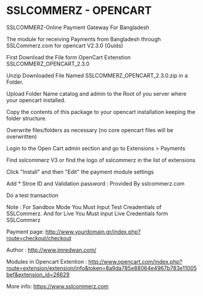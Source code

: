 # SSLCOMMERZ - OPENCART

SSLCOMMERZ-Online Payment Gateway For Bangladesh

The module for receiving Payments from Bangladesh through SSLCommerz.com for opencart V2.3.0 (Guids)

First Download the File form OpenCart Extenstion SSLCOMMERZ_OPENCART_2.3.0

Unzip Downloaded File Named SSLCOMMERZ_OPENCART_2.3.0.zip in a Folder.

Upload Folder Name catalog and admin to the Root of you server where your opencart installed.

Copy the contents of this package to your opencart installation keeping the folder structure.

Overwrite files/folders as necessary (no core opencart files will be overwritten)

Login to the Open Cart admin section and go to Extensions > Payments

Find sslcommerz V3 or find the logo of sslcommerz in the list of extensions

Click "Install" and then "Edit" the payment module settings

Add * Stroe ID and Validation password : Provided By sslcommerz.com

Do a test transaction

Note : For Sandbox Mode You Must Input Test Creadentials of SSLCommerz. And for Live You Must input Live Credentials form SSLCommerz

Payment page: http://www.yourdomain.gr/index.php?route=checkout/checkout

Author : http://www.jmredwan.com/

Modules in Opencart Extention : http://www.opencart.com/index.php?route=extension/extension/info&token=8a9da785e88064e4967b783e11005bef&extension_id=26629

More info: https://www.sslcommerz.com
